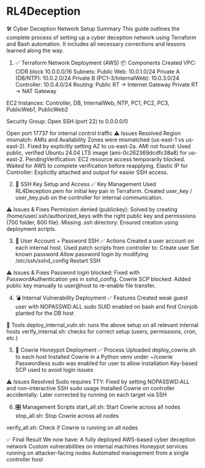 # RL4Deception
🛠️ Cyber Deception Network Setup Summary
This guide outlines the complete process of setting up a cyber deception network using Terraform and Bash automation. It includes all necessary corrections and lessons learned along the way.

1. ✅ Terraform Network Deployment (AWS)
📦 Components Created
VPC: CIDR block 10.0.0.0/16
Subnets:
Public Web: 10.0.1.0/24
Private A (DB/NTP): 10.0.2.0/24
Private B (PC1–3/InternalWeb): 10.0.3.0/24
Controller: 10.0.4.0/24
Routing:
Public RT → Internet Gateway
Private RT → NAT Gateway

EC2 Instances:
Controller, DB, InternalWeb, NTP, PC1, PC2, PC3, PublicWeb1, PublicWeb2

Security Group:
Open SSH (port 22) to 0.0.0.0/0

Open port 17737 for internal control traffic
⚠️ Issues Resolved
Region mismatch: AMIs and Availability Zones were mismatched (us-east-1 vs us-east-2). Fixed by explicitly setting AZ to us-east-2a.
AMI not found: Used public, verified Ubuntu 24.04 LTS image (ami-0c262369dcdfc38a8) for us-east-2.
PendingVerification: EC2 resource access temporarily blocked. Waited for AWS to complete verification before reapplying.
Elastic IP for Controller: Explicitly attached and output for easier SSH access.

2. 🔐 SSH Key Setup and Access
✅ Key Management
Used RL4Deception.pem for initial key pair in Terraform.
Created user_key / user_key.pub on the controller for internal communication.

⚠️ Issues & Fixes
Permission denied (publickey): Solved by creating /home/user/.ssh/authorized_keys with the right public key and permissions (700 folder, 600 file).
Missing .ssh directory: Ensured creation using deployment scripts.

3. 👤 User Account + Password SSH
✅ Actions
Created a user account on each internal host.
Used patch scripts from controller to:
Create user
Set known password
Allow password login by modifying /etc/ssh/sshd_config
Restart SSH

⚠️ Issues & Fixes
Password login blocked: Fixed with PasswordAuthentication yes in sshd_config.
Cowrie SCP blocked: Added public key manually to user@host to re-enable file transfer.

4. 💣 Internal Vulnerability Deployment
✅ Features
Created weak guest user with NOPASSWD:ALL sudo
SUID enabled on bash and find
Cronjob planted for the DB host

🔧 Tools
deploy_internal_vuln.sh: runs the above setup on all relevant internal hosts
verify_internal.sh: checks for correct setup (users, permissions, cron, etc.)

5. 🐍 Cowrie Honeypot Deployment
✅ Process
Uploaded deploy_cowrie.sh to each host
Installed Cowrie in a Python venv under ~/cowrie
Passwordless sudo was enabled for user to allow installation
Key-based SCP used to avoid login issues

⚠️ Issues Resolved
Sudo requires TTY: Fixed by setting NOPASSWD:ALL and non-interactive SSH sudo usage
Installed Cowrie on controller accidentally: Later corrected by running on each target via SSH

6. 🎛️ Management Scripts
start_all.sh: Start Cowrie across all nodes
stop_all.sh: Stop Cowrie across all nodes

verify_all.sh: Check if Cowrie is running on all nodes

✅ Final Result
We now have:
A fully deployed AWS-based cyber deception network
Custom vulnerabilities on internal machines
Honeypot services running on attacker-facing nodes
Automated management from a single controller host
